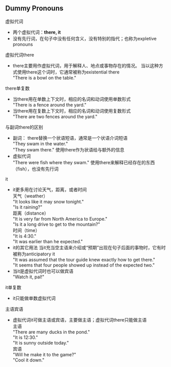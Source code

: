 ## Dummy Pronouns
虚拟代词
* 两个虚拟代词：**there, it**  
* 没有先行词，在句子中没有任何含义，没有特别的指代；也称为expletive pronouns

虚拟代词there
* there主要用作虚拟代词，用于解释人、地点或事物存在的情况。 当以这种方式使用there这个词时，它通常被称为existential there  
"There is a bowl on the table."

there单复数
* 当there用在单数上下文时，相应的名词和动词使用单数形式  
"There is a fence around the yard." 
* 当there用在复数上下文时，相应的名词和动词使用复数形式  
"There are two fences around the yard." 

与副词there的区别
* 副词： there替换一个状语短语，通常是一个状语介词短语  
"They swam in the water."  
"They swam there."  使用there作为状语给与额外的信息
* 虚拟代词  
"There were fish where they swam." 使用there来解释已经存在的东西
（fish），也没有先行词

it
* it更多用在讨论天气，距离，或者时间  
天气（weather）   
"It looks like it may snow tonight."  
"Is it raining?"  
距离（distance）  
"It is very far from North America to Europe."  
"Is it a long drive to get to the mountain?"  
时间（time）  
"It is 4:30."  
"It was earlier than he expected."
* it的其它用法
当it充当空主语来介绍或“预期”出现在句子后面的事物时，它有时被称为anticipatory it  
"It was assumed that the tour guide knew exactly how to get there."  
"It seems that four people showed up instead of the expected two."  
* 当it是虚拟代词时也可以做宾语  
"Watch it, pal!"

it单复数
* it只能做单数虚拟代词

主语宾语
* 虚拟代词it可做主语或宾语，主要做主语；虚拟代词there只能做主语   
主语  
"There are many ducks in the pond."    
"It is 12:30."  
"It is sunny outside today."  
宾语  
"Will he make it to the game?"  
"Cool it down."  